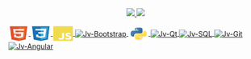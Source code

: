 
<div align="center">
  <a href="https://github.com/JoaoVitor-Dev">
  <img height="160em" src="https://github-readme-stats.vercel.app/api?username=JoaoVitor-Dev&show_icons=true&theme=tokyonight&include_all_commits=true&count_private=true"/>
  <img height="160em" src="https://github-readme-stats.vercel.app/api/top-langs/?username=JoaoVitor-Dev&layout=compact&langs_count=7&theme=tokyonight"/>
</div>

<div style="display: inline_block"><br>
  <img align="center" alt="Jv-HTML" height="30" width="40" src="https://raw.githubusercontent.com/devicons/devicon/master/icons/html5/html5-original.svg">
  <img align="center" alt="Jv-CSS" height="30" width="40" src="https://raw.githubusercontent.com/devicons/devicon/master/icons/css3/css3-original.svg">
  <img align="center" alt="Jv-Js" height="30" width="40" src="https://raw.githubusercontent.com/devicons/devicon/master/icons/javascript/javascript-plain.svg">
  <img align="center" alt="Jv-Bootstrap" height="30" width="40"src="https://cdn.jsdelivr.net/gh/devicons/devicon/icons/bootstrap/bootstrap-plain.svg"/>
  <img align="center" alt="Jv-Python" height="30" width="40" src="https://raw.githubusercontent.com/devicons/devicon/master/icons/python/python-original.svg">
  <img align="center" alt="Jv-Qt" height="30" width="40"src="https://cdn.jsdelivr.net/gh/devicons/devicon/icons/qt/qt-original.svg" />
  <img align="center" alt="Jv-SQL" height="30" width="40"src="https://img.icons8.com/color/48/000000/microsoft-sql-server.png"/>
  <img align="center" alt="Jv-Git" height="30" width="40"src="https://cdn.jsdelivr.net/gh/devicons/devicon/icons/git/git-plain.svg" />
  <img align="center" alt="Jv-Angular" height="30" width="40"src="https://cdn.jsdelivr.net/gh/devicons/devicon/icons/angularjs/angularjs-plain.svg" />
  </div>
  
